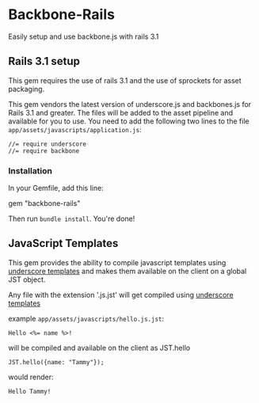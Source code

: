 # Backbone-Rails

Easily setup and use backbone.js with rails 3.1

## Rails 3.1 setup
This gem requires the use of rails 3.1 and the use of sprockets for asset packaging.

This gem vendors the latest version of underscore.js and backbones.js for Rails 3.1 and greater. The files will be added to the asset pipeline and available for you to use. 
You need to add the following two lines to the file `app/assets/javascripts/application.js`:

    //= require underscore
    //= require backbone
    
### Installation

In your Gemfile, add this line:

  gem "backbone-rails"
  
Then run `bundle install`. You're done!

## JavaScript Templates

This gem provides the ability to compile javascript templates using [underscore templates](http://documentcloud.github.com/underscore/#template)
and makes them available on the client on a global JST object.

Any file with the extension '.js.jst' will get compiled using [underscore templates](http://documentcloud.github.com/underscore/#template)

example `app/assets/javascripts/hello.js.jst`:
  
    Hello <%= name %>!
  
will be compiled and available on the client as JST.hello
  
    JST.hello({name: "Tammy"});
    
would render:

    Hello Tammy!
  
